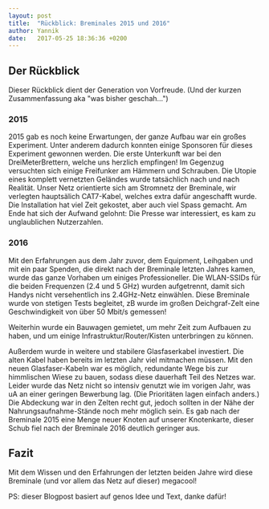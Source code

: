 ```yaml
---
layout: post
title:  "Rückblick: Breminales 2015 und 2016"
author: Yannik
date:   2017-05-25 18:36:36 +0200
---
```


## Der Rückblick

Dieser Rückblick dient der Generation von Vorfreude. 
(Und der kurzen Zusammenfassung aka "was bisher geschah...")

### 2015
2015 gab es noch keine Erwartungen, der ganze Aufbau war ein großes Experiment. 
Unter anderem dadurch konnten einige Sponsoren für dieses Experiment gewonnen werden.
Die erste Unterkunft war bei den DreiMeterBrettern, welche uns herzlich empfingen! Im Gegenzug versuchten sich einige 
Freifunker am Hämmern und Schrauben.
Die Utopie eines komplett vernetzten Geländes wurde tatsächlich nach und nach Realität.
Unser Netz orientierte sich am Stromnetz der Breminale, wir verlegten hauptsälich CAT7-Kabel, welches extra dafür 
angeschafft wurde.
Die Installation hat viel Zeit gekostet, aber auch viel Spass gemacht. 
Am Ende hat sich der Aufwand gelohnt: Die Presse war interessiert, es kam zu unglaublichen Nutzerzahlen.



### 2016
Mit den Erfahrungen aus dem Jahr zuvor, dem Equipment, Leihgaben und mit ein paar Spenden, die direkt 
nach der Breminale letzten Jahres kamen, wurde das ganze Vorhaben um einiges Professioneller.
Die WLAN-SSIDs für die beiden Frequenzen (2.4 und 5 GHz) wurden aufgetrennt, damit sich Handys nicht 
versehentlich ins 2.4GHz-Netz einwählen.
Diese Breminale wurde von stetigen Tests begleitet, zB wurde im  großen Deichgraf-Zelt eine Geschwindigkeit von über  50 Mbit/s gemessen! 

Weiterhin wurde ein Bauwagen gemietet, um mehr Zeit zum Aufbauen zu haben, und um einige Infrastruktur/Router/Kisten 
unterbringen zu können.

Außerdem wurde in weitere und stabilere Glasfaserkabel investiert. Die alten Kabel haben bereits im letzten Jahr 
viel mitmachen müssen.
Mit den neuen Glasfaser-Kabeln war es möglich, redundante Wege bis zur himmlischen Wiese zu bauen, sodass diese 
dauerhaft Teil des Netzes war.
Leider wurde das Netz nicht so intensiv genutzt wie im vorigen Jahr, was uA an einer geringen Bewerbung lag.
(Die Prioritäten lagen einfach anders.)
Die Abdeckung war in den Zelten recht gut, jedoch sollten in der Nähe der Nahrungsaufnahme-Stände noch mehr 
möglich sein.
Es gab nach der Breminale 2015 eine Menge neuer Knoten auf unserer Knotenkarte, dieser Schub fiel nach der 
Breminale 2016 deutlich geringer aus.

## Fazit
Mit dem Wissen und den Erfahrungen der letzten beiden Jahre wird diese Breminale (und vor allem das Netz auf 
dieser) megacool!


PS: dieser Blogpost basiert auf genos Idee und Text, danke dafür! 
